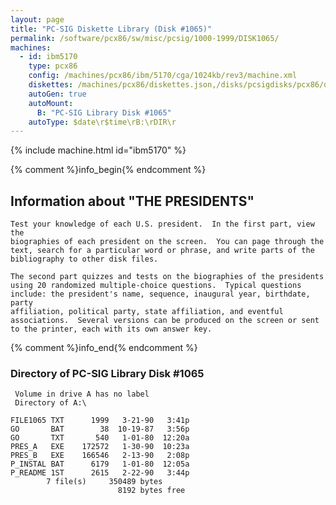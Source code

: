 ```yaml
---
layout: page
title: "PC-SIG Diskette Library (Disk #1065)"
permalink: /software/pcx86/sw/misc/pcsig/1000-1999/DISK1065/
machines:
  - id: ibm5170
    type: pcx86
    config: /machines/pcx86/ibm/5170/cga/1024kb/rev3/machine.xml
    diskettes: /machines/pcx86/diskettes.json,/disks/pcsigdisks/pcx86/diskettes.json
    autoGen: true
    autoMount:
      B: "PC-SIG Library Disk #1065"
    autoType: $date\r$time\rB:\rDIR\r
---
```


{% include machine.html id="ibm5170" %}

{% comment %}info_begin{% endcomment %}

## Information about "THE PRESIDENTS"

    Test your knowledge of each U.S. president.  In the first part, view the
    biographies of each president on the screen.  You can page through the
    text, search for a particular word or phrase, and write parts of the
    bibliography to other disk files.
    
    The second part quizzes and tests on the biographies of the presidents
    using 20 randomized multiple-choice questions.  Typical questions
    include: the president's name, sequence, inaugural year, birthdate,
    party
    affiliation, political party, state affiliation, and eventful
    associations.  Several versions can be produced on the screen or sent
    to the printer, each with its own answer key.
{% comment %}info_end{% endcomment %}


### Directory of PC-SIG Library Disk #1065

     Volume in drive A has no label
     Directory of A:\

    FILE1065 TXT      1999   3-21-90   3:41p
    GO       BAT        38  10-19-87   3:56p
    GO       TXT       540   1-01-80  12:20a
    PRES_A   EXE    172572   1-30-90  10:23a
    PRES_B   EXE    166546   2-13-90   2:08p
    P_INSTAL BAT      6179   1-01-80  12:05a
    P_README 1ST      2615   2-22-90   3:44p
            7 file(s)     350489 bytes
                            8192 bytes free
